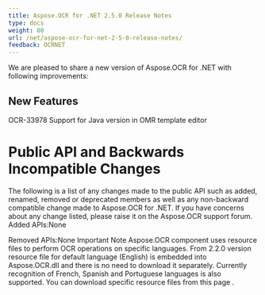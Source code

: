 ```yaml
---
title: Aspose.OCR for .NET 2.5.0 Release Notes
type: docs
weight: 80
url: /net/aspose-ocr-for-net-2-5-0-release-notes/
feedback: OCRNET
---
```


We are pleased to share a new version of Aspose.OCR for .NET with following improvements:
## **New Features**
OCR-33978 Support for Java version in OMR template editor
# **Public API and Backwards Incompatible Changes**
The following is a list of any changes made to the public API such as added, renamed, removed or deprecated members as well as any non-backward compatible change made to Aspose.OCR for .NET. If you have concerns about any change listed, please raise it on the Aspose.OCR support forum.
Added APIs:None

Removed APIs:None
Important Note
Aspose.OCR component uses resource files to perform OCR operations on specific languages. From 2.2.0 version resource file for default language (English) is embedded into Aspose.OCR.dll and there is no need to download it separately. Currently recognition of French, Spanish and Portuguese languages is also supported. You can download specific resource files from this page
. 
